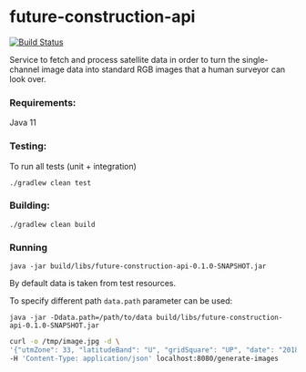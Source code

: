 # future-construction-api

[![Build Status](https://travis-ci.org/ilya-murzinov/future-construction-api.svg?branch=master)](https://travis-ci.org/ilya-murzinov/future-construction-api)

Service to fetch and process satellite data in order to turn the single-channel image data into standard RGB images that a human surveyor can look over.

### Requirements:

Java 11

### Testing:

To run all tests (unit + integration)

```
./gradlew clean test
```

### Building:

```
./gradlew clean build
```

### Running

```
java -jar build/libs/future-construction-api-0.1.0-SNAPSHOT.jar
```

By default data is taken from test resources.

To specify different path `data.path` parameter can be used: 

```
java -jar -Ddata.path=/path/to/data build/libs/future-construction-api-0.1.0-SNAPSHOT.jar 
```

```bash
curl -o /tmp/image.jpg -d \
'{"utmZone": 33, "latitudeBand": "U", "gridSquare": "UP", "date": "2018-08-04", "channelMap": "visible"}' \
-H 'Content-Type: application/json' localhost:8080/generate-images
```